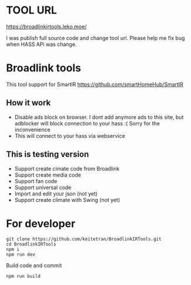 # TOOL URL
https://broadlinkirtools.leko.moe/

I was publish full source code and change tool url. Please help me fix bug when HASS APi was change. 
# Broadlink tools

This tool support for SmartIR  https://github.com/smartHomeHub/SmartIR <br>

## How it work
- Disable ads block on browser. I dont add anymore ads to this site, but adblocker will block connection to your hass :( Sorry for the inconvenience
- This will connect to your hass via webservice 

## This is  testing version 
- Support create cimate code from Broadlink
- Support create media code
- Support fan code
- Support universal code
- Import and edit your json (not yet)
- Support create climate with Swing (not yet)

# For developer 
```
git clone https://github.com/keitetran/BroadlinkIRTools.git
cd BroadlinkIRTools
npm i
npm run dev
```

Build code and commit
```
npm run build
```
